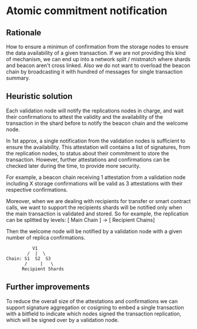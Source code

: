 
# Atomic commitment notification


## Rationale

How to ensure a minimun of confirmation from the storage nodes to ensure the data availability of a given transaction.
If we are not providing this kind of mechanism, we can end up into a network split / mistmatch where shards and beacon aren't cross linked.
Also we do not want to overload the beacon chain by broadcasting it with hundred of messages for single transaction summary.

## Heuristic solution

Each validation node will notify the replications nodes in charge, and wait their confirmations to attest the validity 
and the availability of the transaction in the shard before to notify the beacon chain and the welcome node.

In 1st approx, a single notification from the validation nodes is sufficient to ensure the availability. This attestation will contains a list of signatures, 
from the replication nodes, to status about their commitment to store the transaction. 
However, further attestations and confirmations can be checked later during the time, to provide more security.

For example, a beacon chain receiving 1 attestation from a validation node including X storage confirmations 
will be valid as 3 attestations with their respective confirmations.

Moreover, when we are dealing with recipients for transfer or smart contract calls, we want to support the recipients shards will be notified 
only when the main transaction is validated and stored.
So for example, the replication can be splitted by levels: [ Main Chain ] -> [ Recipient Chains]

Then the welcome node will be notified by a validation node with a given number of replica confirmations.

```
          V1
        /  |  \
Chain: S1  S2  S3
       /     |   \
      Recipient Shards
```

## Further improvements

To reduce the overall size of the attestations and confirmations we can support signature aggregation or cosigning to embed a single transaction with a bitfield
to indicate which nodes signed the transaction replication, which will be signed over by a validation node.

